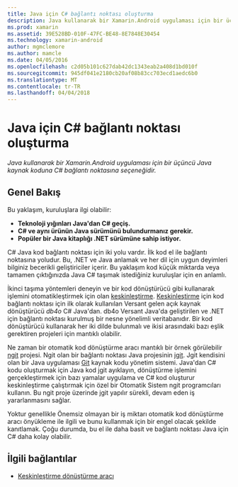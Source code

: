 ```yaml
---
title: Java için C# bağlantı noktası oluşturma
description: Java kullanarak bir Xamarin.Android uygulaması için bir üçüncü Java kaynak koduna C# bağlantı noktasına seçeneğidir.
ms.prod: xamarin
ms.assetid: 39E528BD-010F-47FC-BE48-8E7848E30454
ms.technology: xamarin-android
author: mgmclemore
ms.author: mamcle
ms.date: 04/05/2016
ms.openlocfilehash: c2d05b101c627dab42dc1343eab2a408d1bd010f
ms.sourcegitcommit: 945df041e2180cb20af08b83cc703ecd1aedc6b0
ms.translationtype: MT
ms.contentlocale: tr-TR
ms.lasthandoff: 04/04/2018
---
```

# <a name="porting-java-to-c"></a>Java için C# bağlantı noktası oluşturma

_Java kullanarak bir Xamarin.Android uygulaması için bir üçüncü Java kaynak koduna C# bağlantı noktasına seçeneğidir._

## <a name="overview"></a>Genel Bakış

Bu yaklaşım, kuruluşlara ilgi olabilir:

-  **Teknoloji yığınları Java'dan C# geçiş.**
-  **C# ve aynı ürünün Java sürümünü bulundurmanız gerekir.**
-  **Popüler bir Java kitaplığı .NET sürümüne sahip istiyor.**


C# Java kod bağlantı noktası için iki yolu vardır. İlk kod el ile bağlantı noktasına yoludur. Bu, .NET ve Java anlamak ve her dil için uygun deyimleri bilginiz becerikli geliştiriciler içerir. Bu yaklaşım kod küçük miktarda veya tamamen çıktığınızda Java C# taşımak istediğiniz kuruluşlar için en anlamlı.

İkinci taşıma yöntemleri deneyin ve bir kod dönüştürücü gibi kullanarak işlemini otomatikleştirmek için olan [keskinleştirme](https://github.com/mono/sharpen). [Keskinleştirme](https://github.com/mono/sharpen) için kod bağlantı noktası için ilk olarak kullanılan Versant gelen açık kaynak dönüştürücü *db4o* C# Java'dan. db4o Versant Java'da geliştirilen ve .NET için bağlantı noktası kurulmuş bir nesne yönelimli veritabanıdır. Bir kod dönüştürücü kullanarak her iki dilde bulunmalı ve ikisi arasındaki bazı eşlik gerektiren projeleri için mantıklı olabilir.

Ne zaman bir otomatik kod dönüştürme aracı mantıklı bir örnek görülebilir [ngit](https://github.com/mono/ngit) projesi.
Ngit olan bir bağlantı noktası Java projesinin [jgit](http://eclipse.org/).
Jgit kendisini olan bir Java uygulaması [Git](http://git-scm.com/) kaynak kodu yönetim sistemi. Java'dan C# kodu oluşturmak için Java kod jgit ayıklayın, dönüştürme işlemini gerçekleştirmek için bazı yamalar uygulama ve C# kod oluşturur keskinleştirme çalıştırmak için özel bir Otomatik Sistem ngit programcıları kullanın. Bu ngit proje üzerinde jgit yapılır sürekli, devam eden iş yararlanmasını sağlar.

Yoktur genellikle Önemsiz olmayan bir iş miktarı otomatik kod dönüştürme aracı önyükleme ile ilgili ve bunu kullanmak için bir engel olacak şekilde kanıtlamak. Çoğu durumda, bu el ile daha basit ve bağlantı noktası Java için C# daha kolay olabilir.



## <a name="related-links"></a>İlgili bağlantılar

- [Keskinleştirme dönüştürme aracı](https://github.com/mono/sharpen)
